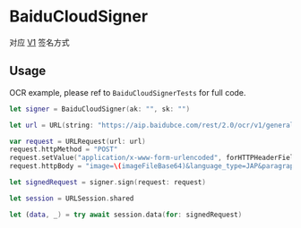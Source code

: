 # BaiduCloudSigner

对应 [V1](https://cloud.baidu.com/doc/Reference/s/njwvz1yfu#%E7%9B%B8%E5%85%B3%E5%87%BD%E6%95%B0%E8%AF%B4%E6%98%8E) 签名方式

## Usage

OCR example, please ref to `BaiduCloudSignerTests` for full code.

```swift
let signer = BaiduCloudSigner(ak: "", sk: "")

let url = URL(string: "https://aip.baidubce.com/rest/2.0/ocr/v1/general_basic")!

var request = URLRequest(url: url)
request.httpMethod = "POST"
request.setValue("application/x-www-form-urlencoded", forHTTPHeaderField:"Content-Type")
request.httpBody = "image=\(imageFileBase64)&language_type=JAP&paragraph=true&detect_direction=true".data(using: .utf8)!

let signedRequest = signer.sign(request: request)

let session = URLSession.shared

let (data, _) = try await session.data(for: signedRequest)
```
